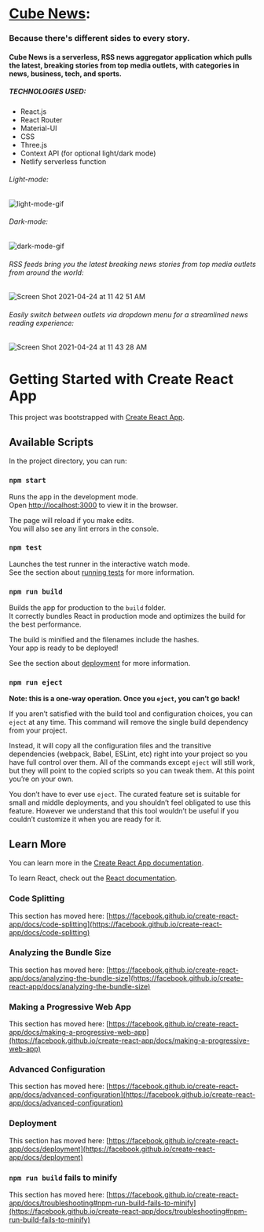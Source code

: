 # [Cube News](https://cube-news-app.netlify.app/): 

### Because there's different sides to every story.

#### Cube News is a serverless, RSS news aggregator application which pulls the latest, breaking stories from top media outlets, with categories in news, business, tech, and sports.

##### TECHNOLOGIES USED:
* React.js
* React Router
* Material-UI
* CSS
* Three.js
* Context API (for optional light/dark mode)
* Netlify serverless function

###### Light-mode:
![light-mode-gif](https://user-images.githubusercontent.com/68121283/115965782-59c32680-a4f0-11eb-82ef-420de3615648.gif)

###### Dark-mode:
![dark-mode-gif](https://user-images.githubusercontent.com/68121283/115965808-78292200-a4f0-11eb-8f02-3a93d6a7ce80.gif)

###### RSS feeds bring you the latest breaking news stories from top media outlets from around the world:
![Screen Shot 2021-04-24 at 11 42 51 AM](https://user-images.githubusercontent.com/68121283/115966276-706a7d00-a4f2-11eb-8a84-f7af71c9f999.png)

###### Easily switch between outlets via dropdown menu for a streamlined news reading experience:
![Screen Shot 2021-04-24 at 11 43 28 AM](https://user-images.githubusercontent.com/68121283/115966354-d951f500-a4f2-11eb-9fa1-3596388635d4.png)







# Getting Started with Create React App

This project was bootstrapped with [Create React App](https://github.com/facebook/create-react-app).

## Available Scripts

In the project directory, you can run:

### `npm start`

Runs the app in the development mode.\
Open [http://localhost:3000](http://localhost:3000) to view it in the browser.

The page will reload if you make edits.\
You will also see any lint errors in the console.

### `npm test`

Launches the test runner in the interactive watch mode.\
See the section about [running tests](https://facebook.github.io/create-react-app/docs/running-tests) for more information.

### `npm run build`

Builds the app for production to the `build` folder.\
It correctly bundles React in production mode and optimizes the build for the best performance.

The build is minified and the filenames include the hashes.\
Your app is ready to be deployed!

See the section about [deployment](https://facebook.github.io/create-react-app/docs/deployment) for more information.

### `npm run eject`

**Note: this is a one-way operation. Once you `eject`, you can’t go back!**

If you aren’t satisfied with the build tool and configuration choices, you can `eject` at any time. This command will remove the single build dependency from your project.

Instead, it will copy all the configuration files and the transitive dependencies (webpack, Babel, ESLint, etc) right into your project so you have full control over them. All of the commands except `eject` will still work, but they will point to the copied scripts so you can tweak them. At this point you’re on your own.

You don’t have to ever use `eject`. The curated feature set is suitable for small and middle deployments, and you shouldn’t feel obligated to use this feature. However we understand that this tool wouldn’t be useful if you couldn’t customize it when you are ready for it.

## Learn More

You can learn more in the [Create React App documentation](https://facebook.github.io/create-react-app/docs/getting-started).

To learn React, check out the [React documentation](https://reactjs.org/).

### Code Splitting

This section has moved here: [https://facebook.github.io/create-react-app/docs/code-splitting](https://facebook.github.io/create-react-app/docs/code-splitting)

### Analyzing the Bundle Size

This section has moved here: [https://facebook.github.io/create-react-app/docs/analyzing-the-bundle-size](https://facebook.github.io/create-react-app/docs/analyzing-the-bundle-size)

### Making a Progressive Web App

This section has moved here: [https://facebook.github.io/create-react-app/docs/making-a-progressive-web-app](https://facebook.github.io/create-react-app/docs/making-a-progressive-web-app)

### Advanced Configuration

This section has moved here: [https://facebook.github.io/create-react-app/docs/advanced-configuration](https://facebook.github.io/create-react-app/docs/advanced-configuration)

### Deployment

This section has moved here: [https://facebook.github.io/create-react-app/docs/deployment](https://facebook.github.io/create-react-app/docs/deployment)

### `npm run build` fails to minify

This section has moved here: [https://facebook.github.io/create-react-app/docs/troubleshooting#npm-run-build-fails-to-minify](https://facebook.github.io/create-react-app/docs/troubleshooting#npm-run-build-fails-to-minify)
